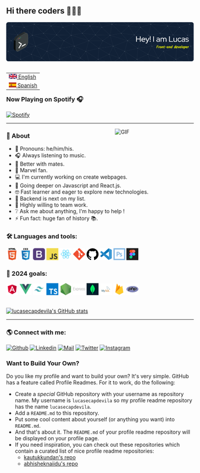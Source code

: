 ## Hi there coders 👋👨‍💻

![github-header-image-en](./images/header_en.png)

<table align="right">
 <tr ><td><a href="README.md"><img src="./images/uk.svg" height="13"> English</a></td></tr>
 <tr><td><a href="README_es.md"><img src="./images/spain.svg" height="13"> Spanish</a></td></tr>
</table>


### Now Playing on Spotify 🎧

[![Spotify](https://spotify-now-playing-lucasecapdevilas-projects.vercel.app/api/spotify/?border_color=ffffff)](https://open.spotify.com/user/11145770657?si=9b11ce2603d74da1)

<hr>

<!-- Hobbies/about/pronouns/fun fact and a GIF -->
<img width="42%" alt="GIF" align="right" src="./images/michi.gif">



### 💬 About 
- 👦 Pronouns: he/him/his.
- 🎧 Always listening to music.
- 🧉 Better with mates.
- 🦸 Marvel fan.
- 💻 I'm currently working on create webpages.
- 🌱 Going deeper on Javascript and React.js.
- 🤓 Fast learner and eager to explore new technologies.
- 🧐 Backend is next on my list.
- 🤝 Highly willing to team work.
- ❔ Ask me about anything, I'm happy to help !
- ⚡ Fun fact: huge fan of history 📚.

### 🛠️ Languages and tools:

<div>
 <img height="32" width="32" src="./images/html.png" />
 <img height="32" width="32" src="./images/css.png" />
 <img height="32" width="32" src="./images/bootstrap.png" />
 <img height="32" width="32" src="./images/javascript.png" />
 <img height="32" width="32" src="./images/react.png" />
 <img height="32" width="32" src="./images/git.png" />
 <img height="32" width="32" src="./images/github.png" />
 <img height="32" width="32" src="./images/vscode.svg" />
 <img height="32" width="32" src="./images/photoshop.svg" />
 <img height="32" width="32" src="./images/figma.png" />
</div>


### 🌱 2024 goals:
<div>
 <img height="32" width="32" src="./images/angular.png" />
 <img height="32" width="32" src="./images/vue.png" />
 <img height="32" width="32" src="./images/tailwind.png" />
 <img height="32" width="32" src="./images/typescript.png" />
 <img height="32" width="32" src="./images/nodejs.png" />
 <img height="32" width="32" src="./images/express.png" />
 <img height="32" width="32" src="./images/mongodb.png" />
 <img height="32" width="32" src="./images/mysql.png" />
 <img height="32" width="32" src="./images/firebase.png" />
 <img height="32" width="32" src="./images/php.png" />
</div>
<br>

[![lucasecapdevila's GitHub stats](https://github-readme-stats-lucasecapdevilas-projects.vercel.app/api?username=lucasecapdevila&hide=stars,contribs&show=prs_merged,prs_merged_percentage&show_icons=true&theme=vue-dark)](https://github.com/anuraghazra/github-readme-stats)
<hr>

### 🌎 Connect with me:
[![Github](https://img.shields.io/badge/GitHub-181717?style=flat-square&logo=github&logoColor=white&color=black)](https://github.com/lucasecapdevila)
[![Linkedin](https://img.shields.io/badge/Linkedin-0a66c2?style=flat-square&logo=linkedin&logoColor=white&color=0A66C2)](https://www.linkedin.com/in/lucasecapdevila/)
[![Mail](https://img.shields.io/badge/Gmail-ea4335?style=flat-square&logo=gmail&logoColor=white)](mailto:lcapdevila60@gmail.com)
[![Twitter](https://img.shields.io/badge/Twitter-000000?style=flat-square&logo=x&logoColor=white)](https://twitter.com/lucasecapdevila)
[![Instagram](https://img.shields.io/badge/Instagram-e4405f?style=flat-square&logo=instagram&logoColor=white)](https://www.instagram.com/lucasecapdevila/)


### Want to Build Your Own?
Do you like my profile and want to build your own? It's very simple. GitHub has a feature called Profile Readmes. For it to work, do the following:

- Create a *special* GitHub repository with your username as repository name. My username is `lucasecapdevila` so my profile readme repository has the name `lucasecapdevila`.
- Add a `README.md` to this repository.
- Put some cool content about yourself (or anything you want) into `README.md`.
- And that's about it. The `README.md` of your profile readme repository will be displayed on your profile page.
- If you need inspiration, you can check out these repositories which contain a curated list of nice profile readme repositories:
  - [kautukkundan's repo](https://github.com/kautukkundan/Awesome-Profile-README-templates)
  - [abhisheknaiidu's repo](https://github.com/abhisheknaiidu/awesome-github-profile-readme)
